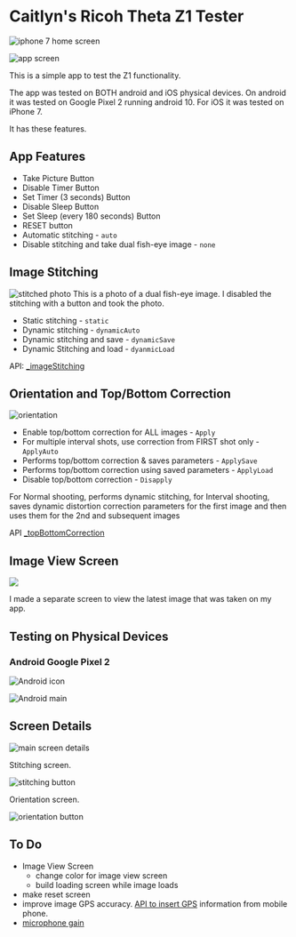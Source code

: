 # Caitlyn's Ricoh Theta Z1 Tester
![iphone 7 home screen](doc/iphone_7_home.png)

![app screen](doc/iphone_7_main_app_screen.png)


This is a simple app to test the Z1 functionality. 

The app was tested on BOTH android and iOS physical devices. On android it was tested on Google Pixel 2 running android 10. For iOS it was tested on iPhone 7.

It has these features.

## App Features

* Take Picture Button
* Disable Timer Button
* Set Timer (3 seconds) Button
* Disable Sleep Button
* Set Sleep (every 180 seconds) Button
* RESET button
* Automatic stitching - `auto`
* Disable stitching and take dual fish-eye image - `none`

## Image Stitching


![stitched photo](doc/stitched_photo.png)
This is a photo of a dual fish-eye image. I disabled the stitching with a button and took the photo. 

  * Static stitching - `static`
  * Dynamic stitching - `dynamicAuto`
  * Dynamic stitching and save - `dynamicSave`
  * Dynamic Stitching and load - `dyanmicLoad`

  API:  [_imageStitching](https://api.ricoh/docs/theta-web-api-v2.1/options/_image_stitching/)


## Orientation and Top/Bottom Correction


![orientation](doc/orientation.png)

  * Enable top/bottom correction for ALL images -  `Apply`
  * For multiple interval shots, use correction from FIRST shot only - `ApplyAuto`
  * Performs top/bottom correction & saves parameters - `ApplySave`
  * Performs top/bottom correction using saved parameters - `ApplyLoad`
  * Disable top/bottom correction - `Disapply`



For Normal shooting, performs dynamic stitching, for Interval shooting, saves dynamic distortion correction parameters for the first image and then uses them for the 2nd and subsequent images


API [_topBottomCorrection](https://api.ricoh/docs/theta-web-api-v2.1/options/_top_bottom_correction/)

## Image View Screen

![](doc/image_view.png)

I made a separate screen to view the latest image that was taken on my app.


## Testing on Physical Devices

### Android Google Pixel 2

![Android icon](doc/android_icon.jpeg)

![Android main](doc/android_main.png)

## Screen Details

![main screen details](doc/theta_screen_android.png)

Stitching screen. 


![stitching button](doc/stitching_screen.png)


Orientation screen.

![orientation button](doc/orientation-screen.png)


## To Do

* Image View Screen
  * change color for image view screen
  * build loading screen while image loads
* make reset screen
* improve image GPS accuracy. [API to insert GPS](https://api.ricoh/docs/theta-web-api-v2.1/options/gps_info/) information from mobile phone.
* [microphone gain](https://api.ricoh/docs/theta-web-api-v2.1/options/_gain/)